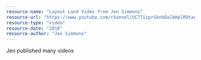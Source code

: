 ```yaml
---
resource-name: "Layout Land Video from Jen Simmons"
resource-url: "https://www.youtube.com/channel/UC7TizprGknbDalbHplROtag"
resource-type: "video"
resource-date: "2018"
resource-author: "Jen Simmons"
---
```


Jen published many videos 
